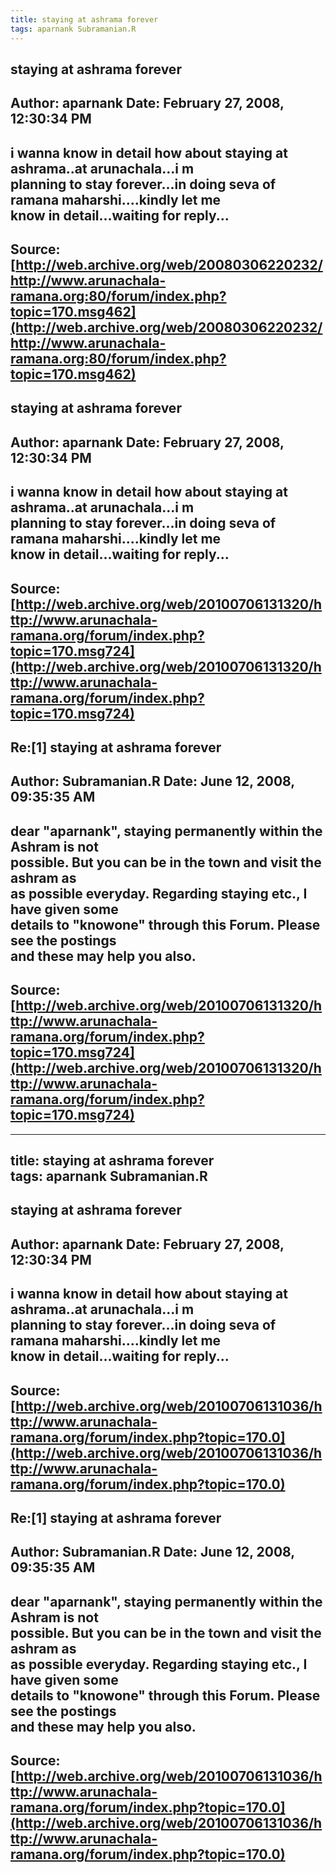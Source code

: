 ```yaml
--- 
title: staying at ashrama forever   
tags: aparnank Subramanian.R  
---  
```

## staying at ashrama forever  
Author: aparnank            Date: February 27, 2008, 12:30:34 PM  
---  
i wanna know in detail how about staying at ashrama..at arunachala...i m  
planning to stay forever...in doing seva of ramana maharshi....kindly let me  
know in detail...waiting for reply...
 ---  
Source:[http://web.archive.org/web/20080306220232/http://www.arunachala-ramana.org:80/forum/index.php?topic=170.msg462](http://web.archive.org/web/20080306220232/http://www.arunachala-ramana.org:80/forum/index.php?topic=170.msg462)   
---  

## staying at ashrama forever  
Author: aparnank            Date: February 27, 2008, 12:30:34 PM  
---  
i wanna know in detail how about staying at ashrama..at arunachala...i m  
planning to stay forever...in doing seva of ramana maharshi....kindly let me  
know in detail...waiting for reply...
 ---  
Source:[http://web.archive.org/web/20100706131320/http://www.arunachala-ramana.org/forum/index.php?topic=170.msg724](http://web.archive.org/web/20100706131320/http://www.arunachala-ramana.org/forum/index.php?topic=170.msg724)   
---  

## Re:[1] staying at ashrama forever  
Author: Subramanian.R       Date: June 12, 2008, 09:35:35 AM  
---  
dear "aparnank", staying permanently within the Ashram is not   
possible. But you can be in the town and visit the ashram as   
as possible everyday. Regarding staying etc., I have given some   
details to "knowone" through this Forum. Please see the postings   
and these may help you also.
 ---  
Source:[http://web.archive.org/web/20100706131320/http://www.arunachala-ramana.org/forum/index.php?topic=170.msg724](http://web.archive.org/web/20100706131320/http://www.arunachala-ramana.org/forum/index.php?topic=170.msg724)   
---  

--- 
title: staying at ashrama forever   
tags: aparnank Subramanian.R  
---  
## staying at ashrama forever  
Author: aparnank            Date: February 27, 2008, 12:30:34 PM  
---  
i wanna know in detail how about staying at ashrama..at arunachala...i m  
planning to stay forever...in doing seva of ramana maharshi....kindly let me  
know in detail...waiting for reply...
 ---  
Source:[http://web.archive.org/web/20100706131036/http://www.arunachala-ramana.org/forum/index.php?topic=170.0](http://web.archive.org/web/20100706131036/http://www.arunachala-ramana.org/forum/index.php?topic=170.0)   
---  

## Re:[1] staying at ashrama forever  
Author: Subramanian.R       Date: June 12, 2008, 09:35:35 AM  
---  
dear "aparnank", staying permanently within the Ashram is not   
possible. But you can be in the town and visit the ashram as   
as possible everyday. Regarding staying etc., I have given some   
details to "knowone" through this Forum. Please see the postings   
and these may help you also.
 ---  
Source:[http://web.archive.org/web/20100706131036/http://www.arunachala-ramana.org/forum/index.php?topic=170.0](http://web.archive.org/web/20100706131036/http://www.arunachala-ramana.org/forum/index.php?topic=170.0)   
---  

